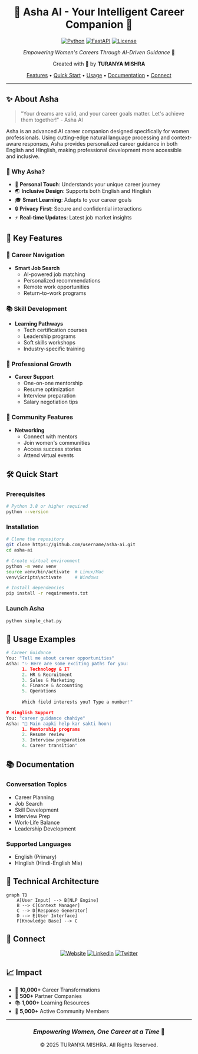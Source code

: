 <div align="center">

# 🌟 Asha AI - Your Intelligent Career Companion 🌟

[![Python](https://img.shields.io/badge/Python-3.8%2B-blue?style=for-the-badge&logo=python)](https://www.python.org/)
[![FastAPI](https://img.shields.io/badge/FastAPI-modern-green?style=for-the-badge&logo=fastapi)](https://fastapi.tiangolo.com/)
[![License](https://img.shields.io/badge/License-MIT-purple?style=for-the-badge)](LICENSE)

*Empowering Women's Careers Through AI-Driven Guidance* 💫

Created with 💖 by **TURANYA MISHRA**

[Features](#-key-features) • [Quick Start](#-quick-start) • [Usage](#-usage) • [Documentation](#-documentation) • [Connect](#-connect)

</div>

---

## ✨ About Asha

> "Your dreams are valid, and your career goals matter. Let's achieve them together!" - Asha AI

Asha is an advanced AI career companion designed specifically for women professionals. Using cutting-edge natural language processing and context-aware responses, Asha provides personalized career guidance in both English and Hinglish, making professional development more accessible and inclusive.

### 🎯 Why Asha?

- 🤝 **Personal Touch**: Understands your unique career journey
- 🌏 **Inclusive Design**: Supports both English and Hinglish
- 🎓 **Smart Learning**: Adapts to your career goals
- 🔒 **Privacy First**: Secure and confidential interactions
- ⚡ **Real-time Updates**: Latest job market insights

## 🚀 Key Features

### 💼 Career Navigation
- **Smart Job Search**
  - AI-powered job matching
  - Personalized recommendations
  - Remote work opportunities
  - Return-to-work programs

### 📚 Skill Development
- **Learning Pathways**
  - Tech certification courses
  - Leadership programs
  - Soft skills workshops
  - Industry-specific training

### 👥 Professional Growth
- **Career Support**
  - One-on-one mentorship
  - Resume optimization
  - Interview preparation
  - Salary negotiation tips

### 🌈 Community Features
- **Networking**
  - Connect with mentors
  - Join women's communities
  - Access success stories
  - Attend virtual events

## 🛠️ Quick Start

### Prerequisites
```bash
# Python 3.8 or higher required
python --version
```

### Installation
```bash
# Clone the repository
git clone https://github.com/username/asha-ai.git
cd asha-ai

# Create virtual environment
python -m venv venv
source venv/bin/activate  # Linux/Mac
venv\Scripts\activate     # Windows

# Install dependencies
pip install -r requirements.txt
```

### Launch Asha
```bash
python simple_chat.py
```

## 💬 Usage Examples

```python
# Career Guidance
You: "Tell me about career opportunities"
Asha: "✨ Here are some exciting paths for you:
      1. Technology & IT
      2. HR & Recruitment
      3. Sales & Marketing
      4. Finance & Accounting
      5. Operations
      
      Which field interests you? Type a number!"

# Hinglish Support
You: "career guidance chahiye"
Asha: "🌟 Main aapki help kar sakti hoon:
      1. Mentorship programs
      2. Resume review
      3. Interview preparation
      4. Career transition"
```

## 📚 Documentation

### Conversation Topics
- Career Planning
- Job Search
- Skill Development
- Interview Prep
- Work-Life Balance
- Leadership Development

### Supported Languages
- English (Primary)
- Hinglish (Hindi-English Mix)

## 🔧 Technical Architecture

```mermaid
graph TD
    A[User Input] --> B[NLP Engine]
    B --> C[Context Manager]
    C --> D[Response Generator]
    D --> E[User Interface]
    F[Knowledge Base] --> C
```

## 🤝 Connect

<div align="center">

[![Website](https://img.shields.io/badge/Website-JobsForHer-pink?style=for-the-badge&logo=google-chrome)](https://www.jobsforher.com)
[![LinkedIn](https://img.shields.io/badge/LinkedIn-Follow-blue?style=for-the-badge&logo=linkedin)](https://www.linkedin.com/company/jobsforher)
[![Twitter](https://img.shields.io/badge/Twitter-Follow-skyblue?style=for-the-badge&logo=twitter)](https://twitter.com/jobsforher)

</div>

## 📈 Impact

- 🌟 **10,000+** Career Transformations
- 💼 **500+** Partner Companies
- 📚 **1,000+** Learning Resources
- 👥 **5,000+** Active Community Members

---

<div align="center">

### *Empowering Women, One Career at a Time* 💫

© 2025 TURANYA MISHRA. All Rights Reserved.

</div>
